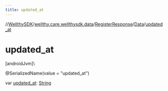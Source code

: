 ```yaml
---
title: updated_at
---
```

//[WellthySDK](../../../../index.html)/[wellthy.care.wellthysdk.data](../../index.html)/[RegisterResponse](../index.html)/[Data](index.html)/[updated_at](updated_at.html)



# updated_at



[androidJvm]\




@SerializedName(value = "updated_at")



var [updated_at](updated_at.html): [String](https://kotlinlang.org/api/latest/jvm/stdlib/kotlin/-string/index.html)




